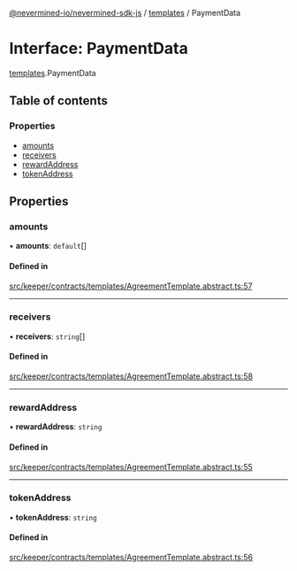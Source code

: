 [@nevermined-io/nevermined-sdk-js](../code-reference.md) / [templates](../modules/templates.md) / PaymentData

# Interface: PaymentData

[templates](../modules/templates.md).PaymentData

## Table of contents

### Properties

- [amounts](templates.PaymentData.md#amounts)
- [receivers](templates.PaymentData.md#receivers)
- [rewardAddress](templates.PaymentData.md#rewardaddress)
- [tokenAddress](templates.PaymentData.md#tokenaddress)

## Properties

### amounts

• **amounts**: `default`[]

#### Defined in

[src/keeper/contracts/templates/AgreementTemplate.abstract.ts:57](https://github.com/nevermined-io/sdk-js/blob/be45ac6/src/keeper/contracts/templates/AgreementTemplate.abstract.ts#L57)

___

### receivers

• **receivers**: `string`[]

#### Defined in

[src/keeper/contracts/templates/AgreementTemplate.abstract.ts:58](https://github.com/nevermined-io/sdk-js/blob/be45ac6/src/keeper/contracts/templates/AgreementTemplate.abstract.ts#L58)

___

### rewardAddress

• **rewardAddress**: `string`

#### Defined in

[src/keeper/contracts/templates/AgreementTemplate.abstract.ts:55](https://github.com/nevermined-io/sdk-js/blob/be45ac6/src/keeper/contracts/templates/AgreementTemplate.abstract.ts#L55)

___

### tokenAddress

• **tokenAddress**: `string`

#### Defined in

[src/keeper/contracts/templates/AgreementTemplate.abstract.ts:56](https://github.com/nevermined-io/sdk-js/blob/be45ac6/src/keeper/contracts/templates/AgreementTemplate.abstract.ts#L56)
